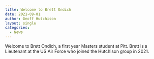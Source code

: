 ```yaml
---
title: Welcome to Brett Ondich
date: 2021-09-01
author: Geoff Hutchison
layout: single
categories:
  - News
---
```


Welcome to Brett Ondich, a first year Masters student at Pitt. Brett is a Lieutenant at the US Air Force who joined the Hutchison group in 2021.